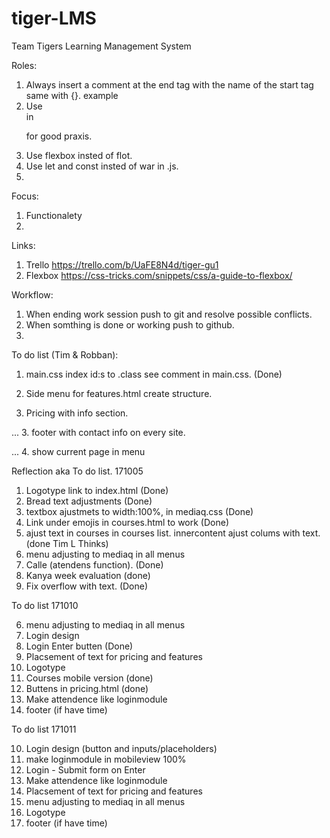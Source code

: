 # tiger-LMS
Team Tigers Learning Management System

Roles:
1. Always insert a comment at the end tag with the name of the start tag same with {}. example </div><!--wrap-->
2. Use <br> in <p> for good praxis.
3. Use flexbox insted of flot.
4. Use let and const insted of war in .js.
5.

Focus:
1. Functionalety
2.  


Links:
1. Trello https://trello.com/b/UaFE8N4d/tiger-gu1
2. Flexbox https://css-tricks.com/snippets/css/a-guide-to-flexbox/


Workflow:
1. When ending work session push to git and resolve possible conflicts.
2. When somthing is done or working push to github.
3.

To do list (Tim & Robban):
1. main.css
    index id:s to .class see comment in main.css. (Done)

2. Side menu for features.html create structure.

3. Pricing with info section.

... 3. footer with contact info on every site.

... 4. show current page in menu


Reflection aka To do list. 171005

1. Logotype link to index.html (Done)
2. Bread text adjustments (Done)
3. textbox ajustmets to width:100%, in mediaq.css (Done)
4. Link under emojis in courses.html to work (Done)
5. ajust text in courses in courses list. innercontent ajust colums with text.(done  Tim L Thinks)
6. menu adjusting to mediaq in all menus
7. Calle (atendens function). (Done)
8. Kanya week evaluation (done)
9. Fix overflow with text. (Done)

To do list 171010

6. menu adjusting to mediaq in all menus
10. Login design
11. Login Enter butten (Done)
12. Placsement of text for pricing and features
13. Logotype
14. Courses mobile version (done)
15. Buttens in pricing.html (done)
16. Make attendence like loginmodule
17. footer (if have time)

To do list 171011

10. Login design (button and inputs/placeholders)
19. make loginmodule in mobileview 100%
18. Login - Submit form on Enter
16. Make attendence like loginmodule
12. Placsement of text for pricing and features
6. menu adjusting to mediaq in all menus
13. Logotype
17. footer (if have time)
